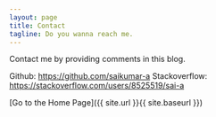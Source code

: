 ```yaml
---
layout: page
title: Contact
tagline: Do you wanna reach me.
---
```


Contact me by providing comments in this blog.

Github: <a>https://github.com/saikumar-a</a>
Stackoverflow: <a>https://stackoverflow.com/users/8525519/sai-a</a>

[Go to the Home Page]({{ site.url }}{{ site.baseurl }})
